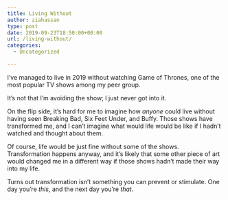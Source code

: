 ```yaml
---
title: Living Without
author: ziahassan
type: post
date: 2019-09-23T18:50:00+00:00
url: /living-without/
categories:
  - Uncategorized

---
```

I’ve managed to live in 2019 without watching Game of Thrones, one of the most popular TV shows among my peer group. 

It’s not that I’m avoiding the show; I just never got into it. 

On the flip side, it’s hard for me to imagine how _anyone_ could live without having seen Breaking Bad, Six Feet Under, and Buffy. Those shows have transformed me, and I can’t imagine what would life would be like if I hadn’t watched and thought about them.

Of course, life would be just fine without some of the shows. Transformation happens anyway, and it’s likely that some other piece of art would changed me in a different way if those shows hadn’t made their way into my life.

Turns out transformation isn’t something you can prevent or stimulate. One day you’re _this_, and the next day you’re _that_.